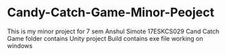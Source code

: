 # Candy-Catch-Game-Minor-Peoject
This is my minor project for 7 sem
Anshul Simote 
17ESKCS029
Cand Catch Game folder contains Unity project
Build contains exe file working on windows
